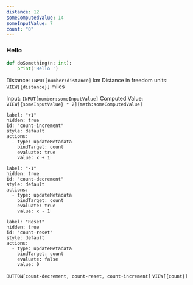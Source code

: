 ```yaml
---
distance: 12
someComputedValue: 14
someInputValue: 7
count: "0"
---
```

### Hello
```python
def doSomething(n: int):
	print('Hello ')
```

Distance: `INPUT[number:distance]` km
Distance in freedom units: `VIEW[{distance}]` miles

Input: `INPUT[number:someInputValue]`
Computed Value: `VIEW[{someInputValue} * 2][math:someComputedValue]`

```meta-bind-button
label: "+1"
hidden: true
id: "count-increment"
style: default
actions:
  - type: updateMetadata
    bindTarget: count
    evaluate: true
    value: x + 1
```

```meta-bind-button
label: "-1"
hidden: true
id: "count-decrement"
style: default
actions:
  - type: updateMetadata
    bindTarget: count
    evaluate: true
    value: x - 1
```

```meta-bind-button
label: "Reset"
hidden: true
id: "count-reset"
style: default
actions:
  - type: updateMetadata
    bindTarget: count
    evaluate: false
    value: 0
```

`BUTTON[count-decrement, count-reset, count-increment]` `VIEW[{count}]`
